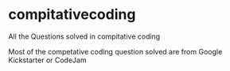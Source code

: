 # compitativecoding
All the Questions solved in compitative coding

Most of the competative coding question solved are from Google Kickstarter or CodeJam

